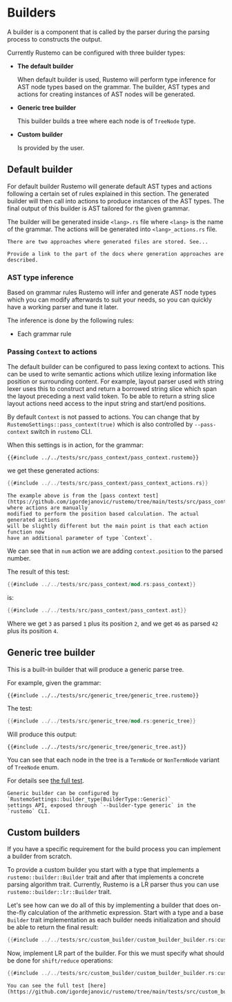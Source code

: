 # Builders

A builder is a component that is called by the parser during the parsing process
to constructs the output.

Currently Rustemo can be configured with three builder types:

- **The default builder**

  When default builder is used, Rustemo will perform type inference for AST node
  types based on the grammar. The builder, AST types and actions for creating
  instances of AST nodes will be generated.
  
- **Generic tree builder**

  This builder builds a tree where each node is of `TreeNode` type.

- **Custom builder**

  Is provided by the user.


## Default builder

For default builder Rustemo will generate default AST types and actions
following a certain set of rules explained in this section. The generated
builder will then call into actions to produce instances of the AST types. The
final output of this builder is AST tailored for the given grammar.

The builder will be generated inside `<lang>.rs` file where `<lang>` is the name
of the grammar. The actions will be generated into `<lang>_actions.rs` file.

```admonish note
There are two approaches where generated files are stored. See... 
```

```admonish todo
Provide a link to the part of the docs where generation approaches are described.
```

### AST type inference

Based on grammar rules Rustemo will infer and generate AST node types which you
can modify afterwards to suit your needs, so you can quickly have a working
parser and tune it later.

The inference is done by the following rules:

- Each grammar rule

### Passing `Context` to actions

The default builder can be configured to pass lexing context to actions. This
can be used to write semantic actions which utilize lexing information like
position or surrounding content. For example, layout parser used with string
lexer uses this to construct and return a borrowed string slice which span the
layout preceding a next valid token. To be able to return a string slice layout
actions need access to the input string and start/end positions.

By default `Context` is not passed to actions. You can change that by
`RustemoSettings::pass_context(true)` which is also controlled by
`--pass-context` switch in `rustemo` CLI.

When this settings is in action, for the grammar:

```
{{#include ../../tests/src/pass_context/pass_context.rustemo}}
```

we get these generated actions:
```rust
{{#include ../../tests/src/pass_context/pass_context_actions.rs}}
```

```admonish note
The example above is from the [pass context test](https://github.com/igordejanovic/rustemo/tree/main/tests/src/pass_context) where actions are manually
modified to perform the position based calculation. The actual generated actions
will be slightly different but the main point is that each action function now
have an additional parameter of type `Context`.
```

We can see that in `num` action we are adding `context.position` to the parsed number.

The result of this test:

```rust
{{#include ../../tests/src/pass_context/mod.rs:pass_context}}
```

is:

```rust
{{#include ../../tests/src/pass_context/pass_context.ast}}
```

Where we get `3` as parsed `1` plus its position `2`, and we get `46` as parsed
`42` plus its position `4`.



## Generic tree builder

This is a built-in builder that will produce a generic parse tree.

For example, given the grammar:

```
{{#include ../../tests/src/generic_tree/generic_tree.rustemo}}
```

The test:

```rust
{{#include ../../tests/src/generic_tree/mod.rs:generic_tree}}
```

Will produce this output:

```
{{#include ../../tests/src/generic_tree/generic_tree.ast}}
```

You can see that each node in the tree is a `TermNode` or `NonTermNode` variant
of `TreeNode` enum.

For details see [the full
test](https://github.com/igordejanovic/rustemo/tree/main/tests/src/generic_tree).

```admonish note
Generic builder can be configured by `RustemoSettings::builder_type(BuilderType::Generic)`
settings API, exposed through `--builder-type generic` in the `rustemo` CLI.
```


## Custom builders

If you have a specific requirement for the build process you can implement a
builder from scratch.

To provide a custom builder you start with a type that implements a
`rustemo::builder::Builder` trait and after that implements a concrete parsing
algorithm trait. Currently, Rustemo is a LR parser thus you can use
`rustemo::builder::lr::Builder` trait.

Let's see how can we do all of this by implementing a builder that does
on-the-fly calculation of the arithmetic expression. Start with a type and a
base `Builder` trait implementation as each builder needs initialization and
should be able to return the final result:

```rust
{{#include ../../tests/src/custom_builder/custom_builder_builder.rs:custom-builder-base}}
```


Now, implement LR part of the builder. For this we must specify what should be
done for `shift/reduce` operations:

```rust
{{#include ../../tests/src/custom_builder/custom_builder_builder.rs:custom-builder-lr}}
```

```admonish tip
You can see the full test [here](https://github.com/igordejanovic/rustemo/tree/main/tests/src/custom_builder).
```


